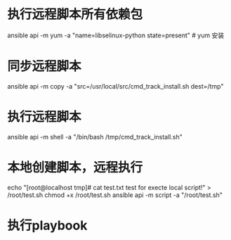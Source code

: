 # 执行远程脚本所有依赖包

ansible api -m yum -a "name=libselinux-python state=present"  # yum 安装

# 同步远程脚本

ansible api -m copy -a "src=/usr/local/src/cmd_track_install.sh dest=/tmp"

# 执行远程脚本

ansible api -m shell -a "/bin/bash /tmp/cmd_track_install.sh"

# 本地创建脚本，远程执行
echo "[root@localhost tmp]# cat test.txt
test for execte local script!" > /root/test.sh
chmod +x /root/test.sh
ansible api -m script -a "/root/test.sh"

# 执行playbook
